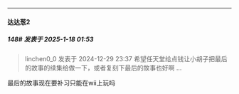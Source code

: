 ﻿
*****

####  达达葱2  
##### 148#       发表于 2025-1-18 01:53

<blockquote>linchen0_0 发表于 2024-12-29 23:37
希望任天堂给点钱让小胡子把最后的故事的续集给做一下，或者复刻下最后的故事也好啊 ...</blockquote>
最后的故事现在要补习只能在wii上玩吗

